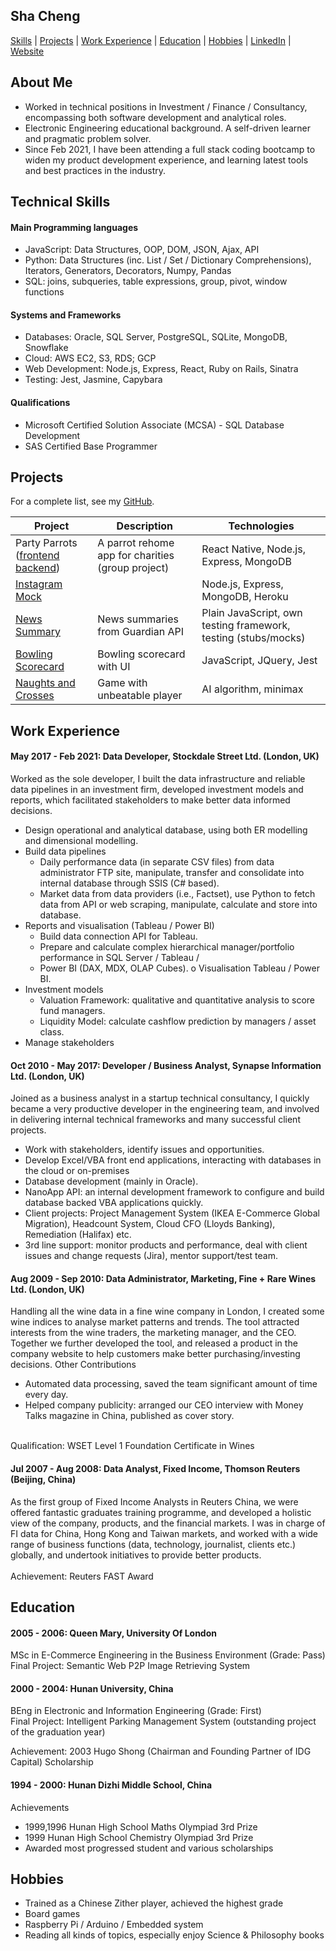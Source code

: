 ## Sha Cheng

[Skills](#technical-skills) | [Projects](#projects) | [Work Experience](#work-experience) | [Education](#education) | [Hobbies](#hobbies) | [LinkedIn](https://www.linkedin.com/in/sha-cheng-a3080329/) | [Website](https://shacheng.co.uk/)

## About Me

* Worked in technical positions in Investment / Finance / Consultancy, encompassing both software development and analytical roles.
* Electronic Engineering educational background. A self-driven learner and pragmatic problem solver.
* Since Feb 2021, I have been attending a full stack coding bootcamp to widen my product development
experience, and learning latest tools and best practices in the industry.


## Technical Skills

#### Main Programming languages
* JavaScript: Data Structures, OOP, DOM, JSON, Ajax, API
* Python: Data Structures (inc. List / Set / Dictionary Comprehensions), Iterators, Generators, Decorators, Numpy,
    Pandas
* SQL: joins, subqueries, table expressions, group, pivot, window functions

#### Systems and Frameworks
* Databases: Oracle, SQL Server, PostgreSQL, SQLite, MongoDB, Snowflake
* Cloud: AWS EC2, S3, RDS; GCP
* Web Development: Node.js, Express, React, Ruby on Rails, Sinatra
* Testing: Jest, Jasmine, Capybara

#### Qualifications
* Microsoft Certified Solution Associate (MCSA) - SQL Database Development
* SAS Certified Base Programmer

## Projects

For a complete list, see my [GitHub](https://github.com/cspoppuppy?tab=repositories).

| Project   | Description | Technologies |
|---        |---          |---           |
|Party Parrots ([frontend](https://github.com/cspoppuppy/party-parrots-client) [backend](https://github.com/cspoppuppy/party-parrots-server))|A parrot rehome app for charities (group project) |React Native, Node.js, Express, MongoDB |
|[Instagram Mock](https://github.com/cspoppuppy/instagram-node)| |Node.js, Express, MongoDB, Heroku|
|[News Summary](https://github.com/cspoppuppy/news-summary)|News summaries from Guardian API|Plain JavaScript, own testing framework, testing (stubs/mocks)|
|[Bowling Scorecard](https://github.com/cspoppuppy/bowling-scorecard)|Bowling scorecard with UI|JavaScript, JQuery, Jest|
|[Naughts and Crosses](https://shacheng.co.uk/NaughtsAndCrosses/)|Game with unbeatable player|AI algorithm, minimax|

## Work Experience

#### May 2017 - Feb 2021: Data Developer, Stockdale Street Ltd. (London, UK)

Worked as the sole developer, I built the data infrastructure and reliable data pipelines in an investment firm, developed investment models and reports, which facilitated stakeholders to make better data informed decisions.
* Design operational and analytical database, using both ER modelling and dimensional modelling.
* Build data pipelines
    - Daily performance data (in separate CSV files) from data administrator FTP site, manipulate, transfer and consolidate into internal database through SSIS (C# based).
    - Market data from data providers (i.e., Factset), use Python to fetch data from API or web scraping, manipulate, calculate and store into database.
* Reports and visualisation (Tableau / Power BI)
    - Build data connection API for Tableau.
    - Prepare and calculate complex hierarchical manager/portfolio performance in SQL Server / Tableau /
    - Power BI (DAX, MDX, OLAP Cubes). o Visualisation Tableau / Power BI.
* Investment models
    - Valuation Framework: qualitative and quantitative analysis to score fund managers. 
    - Liquidity Model: calculate cashflow prediction by managers / asset class.
* Manage stakeholders

#### Oct 2010 - May 2017: Developer / Business Analyst, Synapse Information Ltd. (London, UK)

Joined as a business analyst in a startup technical consultancy, I quickly became a very productive developer in the engineering team, and involved in delivering internal technical frameworks and many successful client projects.
* Work with stakeholders, identify issues and opportunities.
* Develop Excel/VBA front end applications, interacting with databases in the cloud or on-premises
* Database development (mainly in Oracle).
* NanoApp API: an internal development framework to configure and build database backed VBA applications
quickly.
* Client projects: Project Management System (IKEA E-Commerce Global Migration), Headcount System, Cloud
CFO (Lloyds Banking), Remediation (Halifax) etc.
* 3rd line support: monitor products and performance, deal with client issues and change requests (Jira), mentor
support/test team.

#### Aug 2009 - Sep 2010: Data Administrator, Marketing, Fine + Rare Wines Ltd. (London, UK)

Handling all the wine data in a fine wine company in London, I created some wine indices to analyse market patterns and trends. The tool attracted interests from the wine traders, the marketing manager, and the CEO. Together we further developed the tool, and released a product in the company website to help customers make better purchasing/investing decisions.
Other Contributions
* Automated data processing, saved the team significant amount of time every day.
* Helped company publicity: arranged our CEO interview with Money Talks magazine in China, published as cover
story.
<br>
Qualification: WSET Level 1 Foundation Certificate in Wines

#### Jul 2007 - Aug 2008: Data Analyst, Fixed Income, Thomson Reuters (Beijing, China)

As the first group of Fixed Income Analysts in Reuters China, we were offered fantastic graduates training programme, and developed a holistic view of the company, products, and the financial markets. I was in charge of FI data for China, Hong Kong and Taiwan markets, and worked with a wide range of business functions (data, technology, journalist, clients etc.) globally, and undertook initiatives to provide better products.
<br/><br/>
Achievement: Reuters FAST Award



## Education

#### 2005 - 2006: Queen Mary, University Of London

MSc in E-Commerce Engineering in the Business Environment (Grade: Pass)\
Final Project: Semantic Web P2P Image Retrieving System

#### 2000 - 2004: Hunan University, China

BEng in Electronic and Information Engineering (Grade: First)\
Final Project: Intelligent Parking Management System (outstanding project of the graduation year)

Achievement: 2003 Hugo Shong (Chairman and Founding Partner of IDG Capital) Scholarship

#### 1994 - 2000: Hunan Dizhi Middle School, China

Achievements
* 1999,1996 Hunan High School Maths Olympiad 3rd Prize
* 1999 Hunan High School Chemistry Olympiad 3rd Prize
* Awarded most progressed student and various scholarships


## Hobbies

* Trained as a Chinese Zither player, achieved the highest grade
* Board games
* Raspberry Pi / Arduino / Embedded system
* Reading all kinds of topics, especially enjoy Science & Philosophy books
